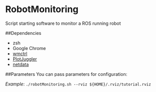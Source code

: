 # RobotMonitoring
Script starting software to monitor a ROS running robot

##Dependencies

* zsh
* Google Chrome
* [wmctrl](https://linux.die.net/man/1/wmctrl)
* [PlotJuggler](https://github.com/facontidavide/PlotJuggler)
* [netdata](https://github.com/firehol/netdata)

##Parameters
You can pass parameters for configuration:

*Example*: `./robotMonitoring.sh --rviz ${HOME}/.rviz/tutorial.rviz`
